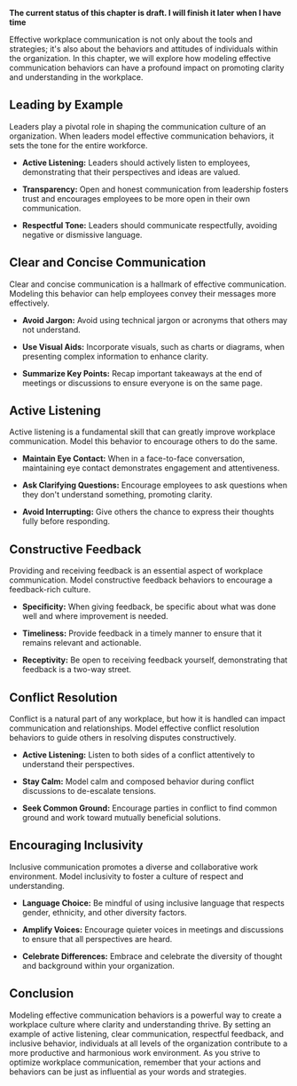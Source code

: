 **The current status of this chapter is draft. I will finish it later when I have time**

Effective workplace communication is not only about the tools and strategies; it's also about the behaviors and attitudes of individuals within the organization. In this chapter, we will explore how modeling effective communication behaviors can have a profound impact on promoting clarity and understanding in the workplace.

Leading by Example
------------------

Leaders play a pivotal role in shaping the communication culture of an organization. When leaders model effective communication behaviors, it sets the tone for the entire workforce.

* **Active Listening:** Leaders should actively listen to employees, demonstrating that their perspectives and ideas are valued.

* **Transparency:** Open and honest communication from leadership fosters trust and encourages employees to be more open in their own communication.

* **Respectful Tone:** Leaders should communicate respectfully, avoiding negative or dismissive language.

Clear and Concise Communication
-------------------------------

Clear and concise communication is a hallmark of effective communication. Modeling this behavior can help employees convey their messages more effectively.

* **Avoid Jargon:** Avoid using technical jargon or acronyms that others may not understand.

* **Use Visual Aids:** Incorporate visuals, such as charts or diagrams, when presenting complex information to enhance clarity.

* **Summarize Key Points:** Recap important takeaways at the end of meetings or discussions to ensure everyone is on the same page.

Active Listening
----------------

Active listening is a fundamental skill that can greatly improve workplace communication. Model this behavior to encourage others to do the same.

* **Maintain Eye Contact:** When in a face-to-face conversation, maintaining eye contact demonstrates engagement and attentiveness.

* **Ask Clarifying Questions:** Encourage employees to ask questions when they don't understand something, promoting clarity.

* **Avoid Interrupting:** Give others the chance to express their thoughts fully before responding.

Constructive Feedback
---------------------

Providing and receiving feedback is an essential aspect of workplace communication. Model constructive feedback behaviors to encourage a feedback-rich culture.

* **Specificity:** When giving feedback, be specific about what was done well and where improvement is needed.

* **Timeliness:** Provide feedback in a timely manner to ensure that it remains relevant and actionable.

* **Receptivity:** Be open to receiving feedback yourself, demonstrating that feedback is a two-way street.

Conflict Resolution
-------------------

Conflict is a natural part of any workplace, but how it is handled can impact communication and relationships. Model effective conflict resolution behaviors to guide others in resolving disputes constructively.

* **Active Listening:** Listen to both sides of a conflict attentively to understand their perspectives.

* **Stay Calm:** Model calm and composed behavior during conflict discussions to de-escalate tensions.

* **Seek Common Ground:** Encourage parties in conflict to find common ground and work toward mutually beneficial solutions.

Encouraging Inclusivity
-----------------------

Inclusive communication promotes a diverse and collaborative work environment. Model inclusivity to foster a culture of respect and understanding.

* **Language Choice:** Be mindful of using inclusive language that respects gender, ethnicity, and other diversity factors.

* **Amplify Voices:** Encourage quieter voices in meetings and discussions to ensure that all perspectives are heard.

* **Celebrate Differences:** Embrace and celebrate the diversity of thought and background within your organization.

Conclusion
----------

Modeling effective communication behaviors is a powerful way to create a workplace culture where clarity and understanding thrive. By setting an example of active listening, clear communication, respectful feedback, and inclusive behavior, individuals at all levels of the organization contribute to a more productive and harmonious work environment. As you strive to optimize workplace communication, remember that your actions and behaviors can be just as influential as your words and strategies.
